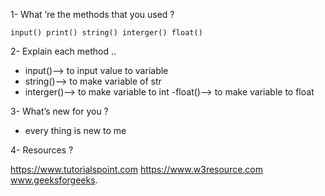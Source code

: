 1- What ’re the methods that you used ?

`input()
print()
string()
interger()
float()`



2- Explain each method ..

- input()--> to input value to variable
- string()--> to make variable of str 
- interger()--> to make variable to int
-float()--> to make variable to float

3- What’s new for you ?

- every thing is new to me 


4- Resources ? 

https://www.tutorialspoint.com
https://www.w3resource.com
www.geeksforgeeks.
